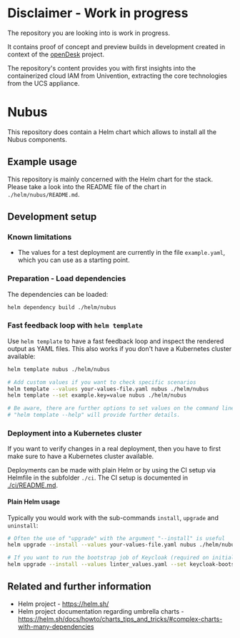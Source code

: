 # Disclaimer - Work in progress

The repository you are looking into is work in progress.

It contains proof of concept and preview builds in development created in
context of the
[openDesk](https://gitlab.opencode.de/bmi/souveraener_arbeitsplatz/info)
project.

The repository's content provides you with first insights into the containerized
cloud IAM from Univention, extracting the core technologies from the UCS appliance.


# Nubus

This repository does contain a Helm chart which allows to install all the Nubus
components.


## Example usage

This repository is mainly concerned with the Helm chart for the stack. Please
take a look into the README file of the chart in `./helm/nubus/README.md`.


## Development setup

### Known limitations

- The values for a test deployment are currently in the file
  `example.yaml`, which you can use as a starting point.

### Preparation - Load dependencies

The dependencies can be loaded:

```sh
helm dependency build ./helm/nubus
```

### Fast feedback loop with `helm template`

Use `helm template` to have a fast feedback loop and inspect the rendered output
as YAML files. This also works if you don't have a Kubernetes cluster available:

```sh
helm template nubus ./helm/nubus

# Add custom values if you want to check specific scenarios
helm template --values your-values-file.yaml nubus ./helm/nubus
helm template --set example.key=value nubus ./helm/nubus

# Be aware, there are further options to set values on the command line,
# "helm template --help" will provide further details.
```


### Deployment into a Kubernetes cluster

If you want to verify changes in a real deployment, then you have to first make
sure to have a Kubernetes cluster available.

Deployments can be made with plain Helm or by using the CI setup via Helmfile in
the subfolder `./ci`. The CI setup is documented in
[./ci/README.md](./ci/README.md).


#### Plain Helm usage

Typically you would work with the sub-commands `install`, `upgrade` and
`uninstall`:

```sh
# Often the use of "upgrade" with the argument "--install" is useful
helm upgrade --install --values your-values-file.yaml nubus ./helm/nubus

# If you want to run the bootstrap job of Keycloak (required on initial deployment)
helm upgrade --install --values linter_values.yaml --set keycloak-bootstrap.enabled=true nubus ./
```


## Related and further information

- Helm project - <https://helm.sh/>
- Helm project documentation regarding umbrella charts -
  <https://helm.sh/docs/howto/charts_tips_and_tricks/#complex-charts-with-many-dependencies>

